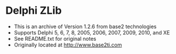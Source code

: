 # Delphi ZLib

* This is an archive of Version 1.2.6 from base2 technologies
* Supports Delphi 5, 6, 7, 8, 2005, 2006, 2007, 2009, 2010, and XE
* See README.txt for original notes
* Originally located at http://www.base2ti.com
